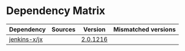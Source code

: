 # Dependency Matrix

Dependency | Sources | Version | Mismatched versions
---------- | ------- | ------- | -------------------
[jenkins-x/jx](https://github.com/jenkins-x/jx.git) |  | [2.0.1216](https://github.com/jenkins-x/jx/releases/tag/v2.0.1216) | 
